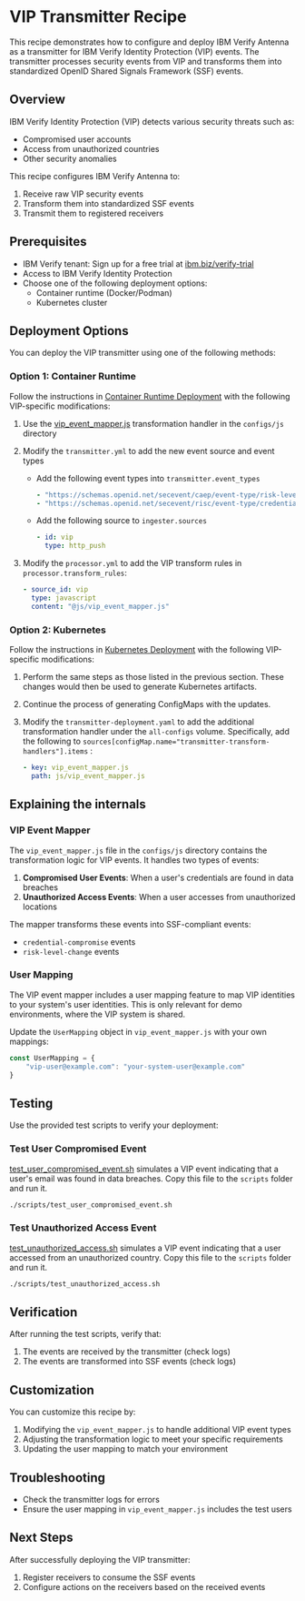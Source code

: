 # VIP Transmitter Recipe

This recipe demonstrates how to configure and deploy IBM Verify Antenna as a transmitter for IBM Verify Identity Protection (VIP) events. The transmitter processes security events from VIP and transforms them into standardized OpenID Shared Signals Framework (SSF) events.

## Overview

IBM Verify Identity Protection (VIP) detects various security threats such as:

- Compromised user accounts
- Access from unauthorized countries
- Other security anomalies

This recipe configures IBM Verify Antenna to:

1. Receive raw VIP security events
2. Transform them into standardized SSF events
3. Transmit them to registered receivers

## Prerequisites

- IBM Verify tenant: Sign up for a free trial at [ibm.biz/verify-trial](https://ibm.biz/verify-trial)
- Access to IBM Verify Identity Protection
- Choose one of the following deployment options:
  - Container runtime (Docker/Podman)
  - Kubernetes cluster

## Deployment Options

You can deploy the VIP transmitter using one of the following methods:

### Option 1: Container Runtime

Follow the instructions in [Container Runtime Deployment](../../deploying/transmitter/container-runtime/README.md) with the following VIP-specific modifications:

1. Use the [vip_event_mapper.js](configs/js/vip_event_mapper.js) transformation handler in the `configs/js` directory

2. Modify the `transmitter.yml` to add the new event source and event types
    - Add the following event types into `transmitter.event_types`
      
        ```yaml
        - "https://schemas.openid.net/secevent/caep/event-type/risk-level-change"
        - "https://schemas.openid.net/secevent/risc/event-type/credential-compromise"
        ```
    
    - Add the following source to `ingester.sources`

        ```yaml
        - id: vip
          type: http_push
        ```

3. Modify the `processor.yml` to add the VIP transform rules in `processor.transform_rules`:

    ```yaml
    - source_id: vip
      type: javascript
      content: "@js/vip_event_mapper.js"
    ```

### Option 2: Kubernetes

Follow the instructions in [Kubernetes Deployment](../../deploying/transmitter/kubernetes/README.md) with the following VIP-specific modifications:

1. Perform the same steps as those listed in the previous section. These changes would then be used to generate Kubernetes artifacts.

2. Continue the process of generating ConfigMaps with the updates.

3. Modify the `transmitter-deployment.yaml` to add the additional transformation handler under the `all-configs` volume. Specifically, add the following to `sources[configMap.name="transmitter-transform-handlers"].items` :

    ```yaml
    - key: vip_event_mapper.js
      path: js/vip_event_mapper.js
    ```

## Explaining the internals

### VIP Event Mapper

The `vip_event_mapper.js` file in the `configs/js` directory contains the transformation logic for VIP events. It handles two types of events:

1. **Compromised User Events**: When a user's credentials are found in data breaches
2. **Unauthorized Access Events**: When a user accesses from unauthorized locations

The mapper transforms these events into SSF-compliant events:

- `credential-compromise` events
- `risk-level-change` events

### User Mapping

The VIP event mapper includes a user mapping feature to map VIP identities to your system's user identities. This is only relevant for demo environments, where the VIP system is shared.

Update the `UserMapping` object in `vip_event_mapper.js` with your own mappings:

```javascript
const UserMapping = {
    "vip-user@example.com": "your-system-user@example.com"
}
```

## Testing

Use the provided test scripts to verify your deployment:

### Test User Compromised Event

[test_user_compromised_event.sh](scripts/test_user_compromised_event.sh) simulates a VIP event indicating that a user's email was found in data breaches. Copy this file to the `scripts` folder and run it.

```bash
./scripts/test_user_compromised_event.sh
```

### Test Unauthorized Access Event

[test_unauthorized_access.sh](scripts/test_unauthorized_access.sh) simulates a VIP event indicating that a user accessed from an unauthorized country. Copy this file to the `scripts` folder and run it.

```bash
./scripts/test_unauthorized_access.sh
```

## Verification

After running the test scripts, verify that:

1. The events are received by the transmitter (check logs)
2. The events are transformed into SSF events (check logs)

## Customization

You can customize this recipe by:

1. Modifying the `vip_event_mapper.js` to handle additional VIP event types
2. Adjusting the transformation logic to meet your specific requirements
3. Updating the user mapping to match your environment

## Troubleshooting

- Check the transmitter logs for errors
- Ensure the user mapping in `vip_event_mapper.js` includes the test users

## Next Steps

After successfully deploying the VIP transmitter:

1. Register receivers to consume the SSF events
2. Configure actions on the receivers based on the received events
